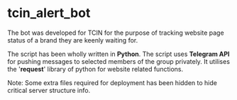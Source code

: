 # tcin_alert_bot
The bot was developed for TCIN for the purpose of tracking website page status of a brand they are keenly waiting for. 

The script has been wholly written in **Python**.
The script uses **Telegram API** for pushing messages to selected members of the group privately. It utilises the '**request**' library of python for website related functions.

Note: Some extra files required for deployment has been hidden to hide critical server structure info.
